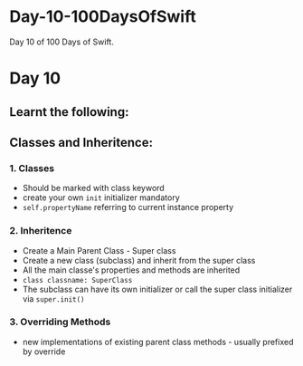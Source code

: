 # Day-10-100DaysOfSwift
Day 10 of 100 Days of Swift.

# Day 10

## Learnt the following:

## Classes and Inheritence:

### 1. Classes 
  - Should be marked with class keyword
  - create your own `init` initializer mandatory
  - `self.propertyName` referring to current instance property
  
### 2. Inheritence
  - Create a Main Parent Class - Super class
  - Create a new class (subclass) and inherit from the super class
  - All the main classe's properties and methods are inherited
  - `class classname: SuperClass`
  - The subclass can have its own initializer or call the super class initializer via `super.init()`

### 3. Overriding Methods
  - new implementations of existing parent class methods - usually prefixed by override
